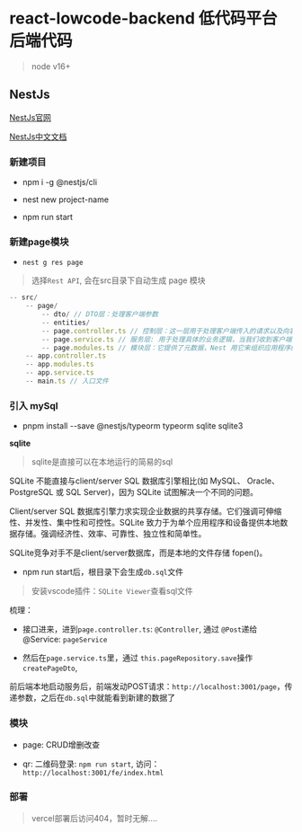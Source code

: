 
# react-lowcode-backend 低代码平台后端代码


> node v16+


## NestJs

[NestJs官网](https://docs.nestjs.com/)

[NestJs中文文档](https://docs.nestjs.cn/)


### 新建项目

- npm i -g @nestjs/cli
- nest new project-name

- npm run start



### 新建page模块
- `nest g res page`
> 选择`Rest API`, 会在src目录下自动生成 page 模块

``` js
-- src/
    -- page/
        -- dto/ // DTO层：处理客户端参数
        -- entities/
        -- page.controller.ts // 控制层：这一层用于处理客户端传入的请求以及向客户端返回响应，所有的请求映射都会在这一层来实现。每个请求会对应一个控制器，一个控制器中可以有多个子方法用于处理同类型的不同操作
        -- page.service.ts // 服务层: 用于处理具体的业务逻辑，当我们收到客户端的请求后，取出参数编写具体的业务代码。
        -- page.modules.ts // 模块层：它提供了元数据，Nest 用它来组织应用程序结构。我们有了控制层和服务层后，它们还无法运行，因为它们缺少一个组织。
    -- app.controller.ts
    -- app.modules.ts
    -- app.service.ts
    -- main.ts // 入口文件
```



### 引入 mySql

- pnpm install --save @nestjs/typeorm typeorm sqlite sqlite3


**sqlite**

> sqlite是直接可以在本地运行的简易的sql

SQLite 不能直接与client/server SQL 数据库引擎相比(如 MySQL、 Oracle、 PostgreSQL 或 SQL Server)，因为 SQLite 试图解决一个不同的问题。

Client/server SQL 数据库引擎力求实现企业数据的共享存储。它们强调可伸缩性、并发性、集中性和可控性。SQLite 致力于为单个应用程序和设备提供本地数据存储。强调经济性、效率、可靠性、独立性和简单性。

SQLite竞争对手不是client/server数据库，而是本地的文件存储 fopen()。


- npm run start后，根目录下会生成`db.sql`文件
> 安装vscode插件：`SQLite Viewer`查看sql文件




梳理：

- 接口进来，进到`page.controller.ts`: `@Controller`, 通过 `@Post`递给 @Service: `pageService`

- 然后在`page.service.ts`里，通过 `this.pageRepository.save`操作`createPageDto`, 


前后端本地启动服务后，前端发动POST请求：`http://localhost:3001/page`，传递参数，之后在`db.sql`中就能看到新建的数据了



### 模块

- page: CRUD增删改查

- qr: 二维码登录: `npm run start`, 访问：`http://localhost:3001/fe/index.html`



### 部署

> vercel部署后访问404，暂时无解....